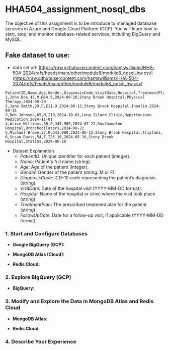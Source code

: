 # HHA504_assignment_nosql_dbs
The objective of this assignment is to be introduce to managed database services in Azure and Google Cloud Platform (GCP). You will learn how to start, stop, and monitor database-related services, including BigQuery and MySQL.

## Fake dataset to use: 
- data set url: [https://raw.githubusercontent.com/hantswilliams/HHA-504-2024/refs/heads/main/other/module8/module8_nosql_hw.csv](https://raw.githubusercontent.com/hantswilliams/HHA-504-2024/refs/heads/main/other/module8/module8_nosql_hw.csv)

```csv
PatientID,Name,Age,Gender,DiagnosisCode,VisitDate,Hospital,TreatmentPlan,FollowUpDate
1,John Doe,45,M,M54.5,2024-09-10,Stony Brook Hospital,Physical Therapy,2024-09-20
2,Jane Smith,29,F,E11.9,2024-08-15,Stony Brook Hospital,Insulin,2024-09-15
3,Bob Johnson,65,M,I10,2024-10-01,Long Island Clinic,Hypertension Medication,2024-11-01
4,Alice Williams,50,F,J45.909,2024-07-22,Southampton Hospital,Bronchodilators,2024-08-22
5,Michael Brown,37,M,G43.909,2024-06-12,Stony Brook Hospital,Triptans,
6,Susan Davis,54,F,I25.10,2024-05-10,Stony Brook Hospital,Statins,2024-06-10
```

- Dataset Explanation
  - *PatientID*: Unique identifier for each patient (integer).
  - *Name*: Patient's full name (string).
  - *Age*: Age of the patient (integer).
  - *Gender*: Gender of the patient (string: M or F).
  - *DiagnosisCode*: ICD-10 code representing the patient’s diagnosis (string).
  - *VisitDate*: Date of the hospital visit (YYYY-MM-DD format).
  - *Hospital*: Name of the hospital or clinic where the visit took place (string).
  - *TreatmentPlan*: The prescribed treatment plan for the patient (string).
  - *FollowUpDate*: Date for a follow-up visit, if applicable (YYYY-MM-DD format).

### 1. Start and Configure Databases
- **Google BigQuery (GCP):**

- **MongoDB Atlas (Cloud):**

- **Redis Cloud:**

### 2. Explore BigQuery (GCP)
- **BigQuery:**

### 3. Modify and Explore the Data in MongoDB Atlas and Redis Cloud
- **MongoDB Atlas**:

- **Redis Cloud**:

### 4. Describe Your Experience
